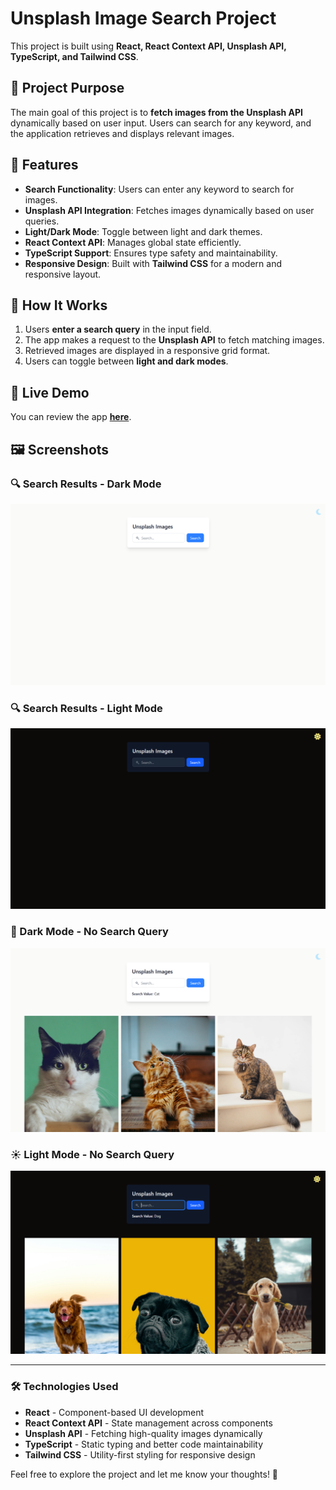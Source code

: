 # Unsplash Image Search Project

This project is built using **React, React Context API, Unsplash API, TypeScript, and Tailwind CSS**.

## 📌 Project Purpose

The main goal of this project is to **fetch images from the Unsplash API** dynamically based on user input. Users can search for any keyword, and the application retrieves and displays relevant images.

## 🚀 Features

- **Search Functionality**: Users can enter any keyword to search for images.
- **Unsplash API Integration**: Fetches images dynamically based on user queries.
- **Light/Dark Mode**: Toggle between light and dark themes.
- **React Context API**: Manages global state efficiently.
- **TypeScript Support**: Ensures type safety and maintainability.
- **Responsive Design**: Built with **Tailwind CSS** for a modern and responsive layout.

## 📂 How It Works

1. Users **enter a search query** in the input field.
2. The app makes a request to the **Unsplash API** to fetch matching images.
3. Retrieved images are displayed in a responsive grid format.
4. Users can toggle between **light and dark modes**.

## 🔗 Live Demo

You can review the app **[here](https://unsplash-ack.netlify.app/)**.

## 🖼️ Screenshots

### 🔍 Search Results - Dark Mode
![screenshot1](public/screenshot1.png)

### 🔍 Search Results - Light Mode
![screenshot2](public/screenshot2.png)

### 🌙 Dark Mode - No Search Query
![screenshot3](public/screenshot3.png)

### ☀️ Light Mode - No Search Query
![screenshot4](public/screenshot4.png)

---

### 🛠️ Technologies Used

- **React** - Component-based UI development
- **React Context API** - State management across components
- **Unsplash API** - Fetching high-quality images dynamically
- **TypeScript** - Static typing and better code maintainability
- **Tailwind CSS** - Utility-first styling for responsive design

Feel free to explore the project and let me know your thoughts! 🚀

